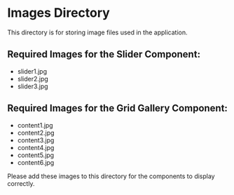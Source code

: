 # Images Directory

This directory is for storing image files used in the application.

## Required Images for the Slider Component:
- slider1.jpg
- slider2.jpg
- slider3.jpg

## Required Images for the Grid Gallery Component:
- content1.jpg
- content2.jpg
- content3.jpg
- content4.jpg
- content5.jpg
- content6.jpg

Please add these images to this directory for the components to display correctly.
